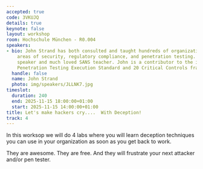 ```yaml
---
accepted: true
code: 3VKUJQ
details: true
keynote: false
layout: workshop
room: Hochschule München - R0.004
speakers:
- bio: John Strand has both consulted and taught hundreds of organizations in the
    areas of security, regulatory compliance, and penetration testing.  He is a coveted
    speaker and much loved SANS teacher. John is a contributor to the industry-shaping
    Penetration Testing Execution Standard and 20 Critical Controls frameworks.
  handle: false
  name: John Strand
  photo: img/speakers/JLLNK7.jpg
timeslot:
  duration: 240
  end: 2025-11-15 18:00:00+01:00
  start: 2025-11-15 14:00:00+01:00
title: Let's make hackers cry....  With Deception!
track: 4
---
```


In this worksop we will do 4 labs where you will learn deception techniques you can use in your organization as soon as you get back to work.

They are awesome.
 They are free.
 And they will frustrate your next attacker and/or pen tester.
